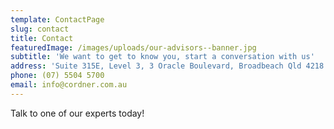 ```yaml
---
template: ContactPage
slug: contact
title: Contact
featuredImage: /images/uploads/our-advisors--banner.jpg
subtitle: 'We want to get to know you, start a conversation with us'
address: 'Suite 315E, Level 3, 3 Oracle Boulevard, Broadbeach Qld 4218'
phone: (07) 5504 5700
email: info@cordner.com.au
---
```

Talk to one of our experts today!
